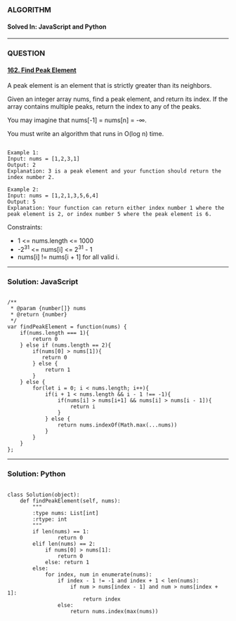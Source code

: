 ### ALGORITHM
#### Solved In: JavaScript and Python
-----
### QUESTION

#### [162. Find Peak Element](https://leetcode.com/problems/find-peak-element/)

A peak element is an element that is strictly greater than its neighbors.

Given an integer array nums, find a peak element, and return its index. If the array contains multiple peaks, return the index to any of the peaks.

You may imagine that nums[-1] = nums[n] = -∞.

You must write an algorithm that runs in O(log n) time.

``` 

Example 1:
Input: nums = [1,2,3,1]
Output: 2
Explanation: 3 is a peak element and your function should return the index number 2.

Example 2:
Input: nums = [1,2,1,3,5,6,4]
Output: 5
Explanation: Your function can return either index number 1 where the peak element is 2, or index number 5 where the peak element is 6.

```

Constraints:

* 1 <= nums.length <= 1000
* -2<sup>31</sup> <= nums[i] <= 2<sup>31</sup> - 1
* nums[i] != nums[i + 1] for all valid i.


-----

### Solution: JavaScript

```

/**
 * @param {number[]} nums
 * @return {number}
 */
var findPeakElement = function(nums) {
    if(nums.length === 1){
        return 0
    } else if (nums.length == 2){
        if(nums[0] > nums[1]){
           return 0
        } else {
            return 1
        }
    } else {
        for(let i = 0; i < nums.length; i++){
            if(i + 1 < nums.length && i - 1 !== -1){
                if(nums[i] > nums[i+1] && nums[i] > nums[i - 1]){
                    return i
                }
            } else {
                return nums.indexOf(Math.max(...nums))
            }
        }
    }
};

```

-----

### Solution: Python

```

class Solution(object):
    def findPeakElement(self, nums):
        """
        :type nums: List[int]
        :rtype: int
        """
        if len(nums) == 1:
                return 0
        elif len(nums) == 2:
            if nums[0] > nums[1]:
                return 0
            else: return 1
        else:
            for index, num in enumerate(nums):
                if index - 1 != -1 and index + 1 < len(nums):
                    if num > nums[index - 1] and num > nums[index + 1]:
                        return index
                else:
                    return nums.index(max(nums))
        
```
